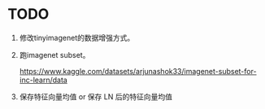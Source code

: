 # TODO

1. 修改tinyimagenet的数据增强方式。

2. 跑imagenet subset。

   https://www.kaggle.com/datasets/arjunashok33/imagenet-subset-for-inc-learn/data

3. 保存特征向量均值 or 保存 LN 后的特征向量均值

